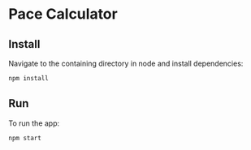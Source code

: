 # Pace Calculator

## Install

Navigate to the containing directory in node and install dependencies:

```javascript
npm install
```
## Run

To run the app:

```javascript
npm start
```
